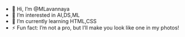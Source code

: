 - 👋 Hi, I’m @MLavannaya
- 👀 I’m interested in AI,DS,ML
- 🌱 I’m currently learning HTML,CSS
- ⚡ Fun fact: I’m not a pro, but I’ll make you look like one in my photos!

<!---
MLavannaya/MLavannaya is a ✨ special ✨ repository because its `README.md` (this file) appears on your GitHub profile.
You can click the Preview link to take a look at your changes.
--->
